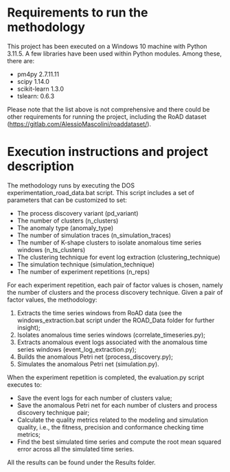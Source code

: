 # Requirements to run the methodology

This project has been executed on a Windows 10 machine with Python 3.11.5. A few libraries have been used within Python modules. Among these, there are:

- pm4py 2.7.11.11
- scipy 1.14.0
- scikit-learn 1.3.0
- tslearn: 0.6.3

Please note that the list above is not comprehensive and there could be other requirements for running the project, including the RoAD dataset (https://gitlab.com/AlessioMascolini/roaddataset/).

# Execution instructions and project description

The methodology runs by executing the DOS experimentation_road_data.bat script. This script includes a set of parameters that can be customized to set: 

- The process discovery variant (pd_variant)
- The number of clusters (n_clusters)
- The anomaly type (anomaly_type)
- The number of simulation traces (n_simulation_traces)
- The number of K-shape clusters to isolate anomalous time series windows (n_ts_clusters)
- The clustering technique for event log extraction (clustering_technique)
- The simulation technique (simulation_technique)
- The number of experiment repetitions (n_reps)

For each experiment repetition, each pair of factor values is chosen, namely the number of clusters and the process discovery technique. Given a pair of factor values, the methodology:

1) Extracts the time series windows from RoAD data (see the windows_extraction.bat script under the ROAD_Data folder for further insight);
2) Isolates anomalous time series windows (correlate_timeseries.py);
3) Extracts anomalous event logs associated with the anomalous time series windows (event_log_extraction.py);
4) Builds the anomalous Petri net (process_discovery.py);
5) Simulates the anomalous Petri net (simulation.py).

When the experiment repetition is completed, the evaluation.py script executes to:

- Save the event logs for each number of clusters value;
- Save the anomalous Petri net for each number of clusters and process discovery technique pair;
- Calculate the quality metrics related to the modeling and simulation quality, i.e., the fitness, precision and conformance checking time metrics;
- Find the best simulated time series and compute the root mean squared error across all the simulated time series.

All the results can be found under the Results folder.
